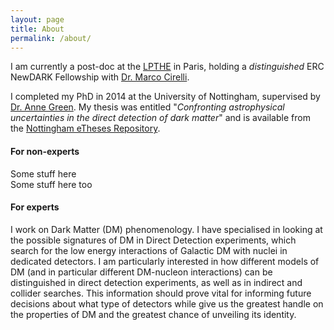 ```yaml
---
layout: page
title: About
permalink: /about/
---
```


I am currently a post-doc at the [LPTHE](http://www.lpthe.jussieu.fr) in Paris, holding a *distinguished* ERC NewDARK Fellowship with [Dr. Marco Cirelli](http://www.marcocirelli.net).

I completed my PhD in 2014 at the University of Nottingham, supervised by [Dr. Anne Green](http://anne-green.net/physics/Home.html). My thesis was entitled "*Confronting astrophysical uncertainties in the direct detection of dark matter*" and is available from the [Nottingham eTheses Repository](http://eprints.nottingham.ac.uk/14547/).

#### For non-experts


<div class="col-md-6">
Some stuff here
</div>
<div class="col-md-6">
Some stuff here too
</div>

#### For experts

I work on Dark Matter (DM) phenomenology. I have specialised in looking at the possible signatures of DM in Direct Detection experiments, which search for the low energy interactions of Galactic DM with nuclei in dedicated detectors. I am particularly interested in how different models of DM (and in particular different DM-nucleon interactions) can be distinguished in direct detection experiments, as well as in indirect and collider searches. This information should prove vital for informing future decisions about what type of detectors while give us the greatest handle on the properties of DM and the greatest chance of unveiling its identity.